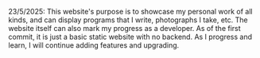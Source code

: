 23/5/2025: This website's purpose is to showcase my personal work of all kinds, and can display programs that I write, photographs I take, etc. The website itself can also mark my progress as a developer. As of the first commit, it is just a basic static website with no backend. As I progress and learn, I will continue adding features and upgrading. 
